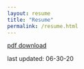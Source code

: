 ```yaml
---
layout: resume
title: "Resume"
permalink: /resume.html
---
```


[pdf download](https://drive.google.com/file/d/0B0gCZqueOMVIV1BMUnRtQXJ1RTQ/view?usp=sharing)

last updated: 06-30-20

